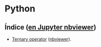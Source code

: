 # Python

## Índice ([en Jupyter nbviewer](https://nbviewer.jupyter.org/github/ivanhercaz/quick-cheatsheet/blob/master/python/index.ipynb))
 
* [Ternary operator](https://github.com/ivanhercaz/quick-cheatsheet/blob/master/python/ternaryOperator.py) ([nbviewer](https://nbviewer.jupyter.org/github/ivanhercaz/quick-cheatsheet/blob/master/python/operadorTernario.ipynb)).
